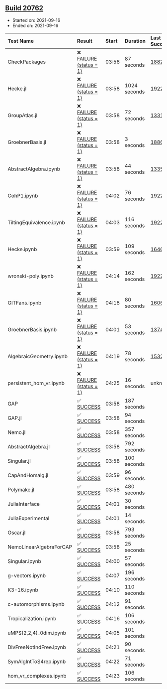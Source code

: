 ## [Build 20762](https://oscarci.mathematik.uni-kl.de/job/oscar/20762/)

* Started on: 2021-09-16
* Ended on: 2021-09-16

| Test Name    | Result | Start | Duration | Last Success | First Failure |
|:-------------|:-------|:------|:---------|:-------------|:--------------|
| CheckPackages | ❌ [FAILURE (status = 1)](https://oscarci.mathematik.uni-kl.de/job/oscar/20762/artifact/logs/build-20762/CheckPackages.log) | 03:56 | 87 seconds | [18822](https://oscarci.mathematik.uni-kl.de/job/oscar/18822/) | [18823](https://oscarci.mathematik.uni-kl.de/job/oscar/18823/) |
| Hecke.jl | ❌ [FAILURE (status = 1)](https://oscarci.mathematik.uni-kl.de/job/oscar/20762/artifact/logs/build-20762/Hecke.jl.log) | 03:58 | 1024 seconds | [19222](https://oscarci.mathematik.uni-kl.de/job/oscar/19222/) | [20152](https://oscarci.mathematik.uni-kl.de/job/oscar/20152/) |
| GroupAtlas.jl | ❌ [FAILURE (status = 1)](https://oscarci.mathematik.uni-kl.de/job/oscar/20762/artifact/logs/build-20762/GroupAtlas.jl.log) | 03:58 | 72 seconds | [13311](https://oscarci.mathematik.uni-kl.de/job/oscar/13311/) | [13312](https://oscarci.mathematik.uni-kl.de/job/oscar/13312/) |
| GroebnerBasis.jl | ❌ [FAILURE (status = 1)](https://oscarci.mathematik.uni-kl.de/job/oscar/20762/artifact/logs/build-20762/GroebnerBasis.jl.log) | 03:58 | 3 seconds | [18864](https://oscarci.mathematik.uni-kl.de/job/oscar/18864/) | [18865](https://oscarci.mathematik.uni-kl.de/job/oscar/18865/) |
| AbstractAlgebra.ipynb | ❌ [FAILURE (status = 1)](https://oscarci.mathematik.uni-kl.de/job/oscar/20762/artifact/logs/build-20762/AbstractAlgebra.ipynb.log) | 03:58 | 44 seconds | [13355](https://oscarci.mathematik.uni-kl.de/job/oscar/13355/) | [13356](https://oscarci.mathematik.uni-kl.de/job/oscar/13356/) |
| CohP1.ipynb | ❌ [FAILURE (status = 1)](https://oscarci.mathematik.uni-kl.de/job/oscar/20762/artifact/logs/build-20762/CohP1.ipynb.log) | 04:02 | 76 seconds | [19222](https://oscarci.mathematik.uni-kl.de/job/oscar/19222/) | [20152](https://oscarci.mathematik.uni-kl.de/job/oscar/20152/) |
| TiltingEquivalence.ipynb | ❌ [FAILURE (status = 1)](https://oscarci.mathematik.uni-kl.de/job/oscar/20762/artifact/logs/build-20762/TiltingEquivalence.ipynb.log) | 04:03 | 116 seconds | [19222](https://oscarci.mathematik.uni-kl.de/job/oscar/19222/) | [20152](https://oscarci.mathematik.uni-kl.de/job/oscar/20152/) |
| Hecke.ipynb | ❌ [FAILURE (status = 1)](https://oscarci.mathematik.uni-kl.de/job/oscar/20762/artifact/logs/build-20762/Hecke.ipynb.log) | 03:59 | 109 seconds | [16463](https://oscarci.mathematik.uni-kl.de/job/oscar/16463/) | [16464](https://oscarci.mathematik.uni-kl.de/job/oscar/16464/) |
| wronski-poly.ipynb | ❌ [FAILURE (status = 1)](https://oscarci.mathematik.uni-kl.de/job/oscar/20762/artifact/logs/build-20762/wronski-poly.ipynb.log) | 04:14 | 162 seconds | [19222](https://oscarci.mathematik.uni-kl.de/job/oscar/19222/) | [20152](https://oscarci.mathematik.uni-kl.de/job/oscar/20152/) |
| GITFans.ipynb | ❌ [FAILURE (status = 1)](https://oscarci.mathematik.uni-kl.de/job/oscar/20762/artifact/logs/build-20762/GITFans.ipynb.log) | 04:18 | 80 seconds | [16068](https://oscarci.mathematik.uni-kl.de/job/oscar/16068/) | [16069](https://oscarci.mathematik.uni-kl.de/job/oscar/16069/) |
| GroebnerBasis.ipynb | ❌ [FAILURE (status = 1)](https://oscarci.mathematik.uni-kl.de/job/oscar/20762/artifact/logs/build-20762/GroebnerBasis.ipynb.log) | 04:01 | 53 seconds | [13748](https://oscarci.mathematik.uni-kl.de/job/oscar/13748/) | [13749](https://oscarci.mathematik.uni-kl.de/job/oscar/13749/) |
| AlgebraicGeometry.ipynb | ❌ [FAILURE (status = 1)](https://oscarci.mathematik.uni-kl.de/job/oscar/20762/artifact/logs/build-20762/AlgebraicGeometry.ipynb.log) | 04:19 | 78 seconds | [15322](https://oscarci.mathematik.uni-kl.de/job/oscar/15322/) | [15323](https://oscarci.mathematik.uni-kl.de/job/oscar/15323/) |
| persistent_hom_vr.ipynb | ❌ [FAILURE (status = 1)](https://oscarci.mathematik.uni-kl.de/job/oscar/20762/artifact/logs/build-20762/persistent_hom_vr.ipynb.log) | 04:25 | 16 seconds | unknown | unknown |
| GAP | ✅ [SUCCESS](https://oscarci.mathematik.uni-kl.de/job/oscar/20762/artifact/logs/build-20762/GAP.log) | 03:58 | 187 seconds |  |  |
| GAP.jl | ✅ [SUCCESS](https://oscarci.mathematik.uni-kl.de/job/oscar/20762/artifact/logs/build-20762/GAP.jl.log) | 03:58 | 94 seconds |  |  |
| Nemo.jl | ✅ [SUCCESS](https://oscarci.mathematik.uni-kl.de/job/oscar/20762/artifact/logs/build-20762/Nemo.jl.log) | 03:58 | 357 seconds |  |  |
| AbstractAlgebra.jl | ✅ [SUCCESS](https://oscarci.mathematik.uni-kl.de/job/oscar/20762/artifact/logs/build-20762/AbstractAlgebra.jl.log) | 03:58 | 792 seconds |  |  |
| Singular.jl | ✅ [SUCCESS](https://oscarci.mathematik.uni-kl.de/job/oscar/20762/artifact/logs/build-20762/Singular.jl.log) | 03:58 | 100 seconds |  |  |
| CapAndHomalg.jl | ✅ [SUCCESS](https://oscarci.mathematik.uni-kl.de/job/oscar/20762/artifact/logs/build-20762/CapAndHomalg.jl.log) | 03:59 | 96 seconds |  |  |
| Polymake.jl | ✅ [SUCCESS](https://oscarci.mathematik.uni-kl.de/job/oscar/20762/artifact/logs/build-20762/Polymake.jl.log) | 03:58 | 480 seconds |  |  |
| JuliaInterface | ✅ [SUCCESS](https://oscarci.mathematik.uni-kl.de/job/oscar/20762/artifact/logs/build-20762/JuliaInterface.log) | 04:01 | 30 seconds |  |  |
| JuliaExperimental | ✅ [SUCCESS](https://oscarci.mathematik.uni-kl.de/job/oscar/20762/artifact/logs/build-20762/JuliaExperimental.log) | 04:01 | 14 seconds |  |  |
| Oscar.jl | ✅ [SUCCESS](https://oscarci.mathematik.uni-kl.de/job/oscar/20762/artifact/logs/build-20762/Oscar.jl.log) | 03:58 | 793 seconds |  |  |
| NemoLinearAlgebraForCAP | ✅ [SUCCESS](https://oscarci.mathematik.uni-kl.de/job/oscar/20762/artifact/logs/build-20762/NemoLinearAlgebraForCAP.log) | 03:58 | 25 seconds |  |  |
| Singular.ipynb | ✅ [SUCCESS](https://oscarci.mathematik.uni-kl.de/job/oscar/20762/artifact/logs/build-20762/Singular.ipynb.log) | 04:00 | 57 seconds |  |  |
| g-vectors.ipynb | ✅ [SUCCESS](https://oscarci.mathematik.uni-kl.de/job/oscar/20762/artifact/logs/build-20762/g-vectors.ipynb.log) | 04:07 | 196 seconds |  |  |
| K3-16.ipynb | ✅ [SUCCESS](https://oscarci.mathematik.uni-kl.de/job/oscar/20762/artifact/logs/build-20762/K3-16.ipynb.log) | 04:10 | 110 seconds |  |  |
| c-automorphisms.ipynb | ✅ [SUCCESS](https://oscarci.mathematik.uni-kl.de/job/oscar/20762/artifact/logs/build-20762/c-automorphisms.ipynb.log) | 04:12 | 91 seconds |  |  |
| Tropicalization.ipynb | ✅ [SUCCESS](https://oscarci.mathematik.uni-kl.de/job/oscar/20762/artifact/logs/build-20762/Tropicalization.ipynb.log) | 04:16 | 106 seconds |  |  |
| uMPS(2,2,4)_0dim.ipynb | ✅ [SUCCESS](https://oscarci.mathematik.uni-kl.de/job/oscar/20762/artifact/logs/build-20762/uMPS-2-2-4-_0dim.ipynb.log) | 04:05 | 101 seconds |  |  |
| DivFreeNotIndFree.ipynb | ✅ [SUCCESS](https://oscarci.mathematik.uni-kl.de/job/oscar/20762/artifact/logs/build-20762/DivFreeNotIndFree.ipynb.log) | 04:21 | 90 seconds |  |  |
| SymAlgIntToS4rep.ipynb | ✅ [SUCCESS](https://oscarci.mathematik.uni-kl.de/job/oscar/20762/artifact/logs/build-20762/SymAlgIntToS4rep.ipynb.log) | 04:22 | 71 seconds |  |  |
| hom_vr_complexes.ipynb | ✅ [SUCCESS](https://oscarci.mathematik.uni-kl.de/job/oscar/20762/artifact/logs/build-20762/hom_vr_complexes.ipynb.log) | 04:23 | 106 seconds |  |  |

